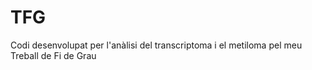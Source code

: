 # TFG
Codi desenvolupat per l'anàlisi del transcriptoma i el metiloma pel meu Treball de Fi de Grau
